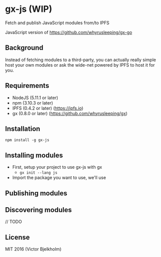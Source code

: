# gx-js (WIP)

Fetch and publish JavaScript modules from/to IPFS

JavaScript version of https://github.com/whyrusleeping/gx-go

## Background

Instead of fetching modules to a third-party, you can actually really simple host your
own modules or ask the wide-net powered by IPFS to host it for you.

## Requirements

* NodeJS (5.11.1 or later)
* npm (3.10.3 or later)
* IPFS (0.4.2 or later) (https://ipfs.io)
* gx (0.8.0 or later) (https://github.com/whyrusleeping/gx)

## Installation

`npm install -g gx-js`

## Installing modules

* First, setup your project to use gx-js with gx
  * `gx init --lang js`
* Import the package you want to use, we'll use 

## Publishing modules

## Discovering modules

// TODO

## License

MIT 2016 (Victor Bjelkholm)
